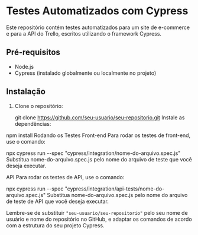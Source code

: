 # Testes Automatizados com Cypress

Este repositório contém testes automatizados para um site de e-commerce e para a API do Trello, escritos utilizando o framework Cypress.

## Pré-requisitos

- Node.js
- Cypress (instalado globalmente ou localmente no projeto)

## Instalação

1. Clone o repositório:

   git clone https://github.com/seu-usuario/seu-repositorio.git
Instale as dependências:

npm install
Rodando os Testes
Front-end
Para rodar os testes de front-end, use o comando:

npx cypress run --spec "cypress/integration/nome-do-arquivo.spec.js"
Substitua nome-do-arquivo.spec.js pelo nome do arquivo de teste que você deseja executar.

API
Para rodar os testes de API, use o comando:

npx cypress run --spec "cypress/integration/api-tests/nome-do-arquivo.spec.js"
Substitua nome-do-arquivo.spec.js pelo nome do arquivo de teste de API que você deseja executar.

Lembre-se de substituir `"seu-usuario/seu-repositorio"` pelo seu nome de usuário e nome do repositório no GitHub, e adaptar os comandos de acordo com a estrutura do seu projeto Cypress.